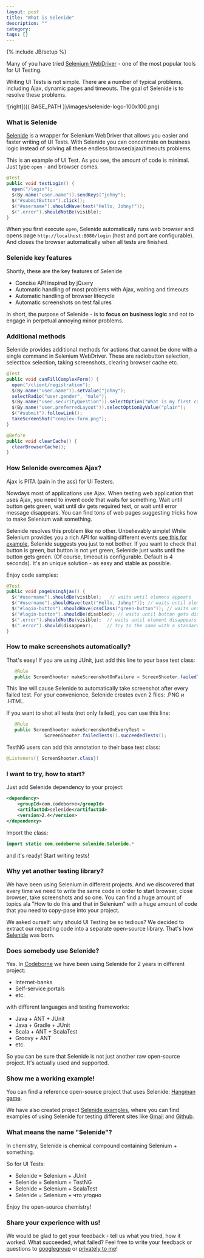 ```yaml
---
layout: post
title: "What is Selenide"
description: ""
category: 
tags: []
---
```

{% include JB/setup %}

Many of you have tried [Selenium WebDriver](http://code.google.com/p/selenium/) - one of the most popular tools for UI Testing.

Writing UI Tests is not simple. There are a number of typical problems, including Ajax, dynamic pages and timeouts.
The goal of Selenide is to resolve these problems.

![right]({{ BASE_PATH }}/images/selenide-logo-100x100.png)

### What is Selenide
[Selenide](http://selenide.org) is a wrapper for Selenium WebDriver that allows you easier and faster writing of UI Tests.
With Selenide you can concentrate on business logic instead of solving all these endless browser/ajax/timeouts problems.

This is an example of UI Test. As you see, the amount of code is minimal. Just type `open` - and browser comes.

```java
@Test
public void testLogin() {
  open("/login");
  $(By.name("user.name")).sendKeys("johny");
  $("#submitButton").click();
  $("#username").shouldHave(text("Hello, Johny!"));
  $(".error").shouldNotBe(visible);
}
```

When you first execute `open`, Selenide automatically runs web browser and opens page `http://localhost:8080/login` (host and port are configurable).
And closes the browser automatically when all tests are finished.

### Selenide key features
Shortly, these are the key features of Selenide

+  Concise API inspired by jQuery
+  Automatic handling of most problems with Ajax, waiting and timeouts
+  Automatic handling of browser lifecycle
+  Automatic screenshots on test failures

In short, the purpose of Selenide - is to **focus on business logic** and not to engage in perpetual annoying minor problems.

### Additional methods
Selenide provides additional methods for actions that cannot be done with a single command in Selenium WebDriver.
These are radiobutton selection, selectbox selection, taking screenshots, clearing browser cache etc.

```java
@Test
public void canFillComplexForm() {
  open("/client/registration");
  $(By.name("user.name")).setValue("johny");
  selectRadio("user.gender", "male");
  $(By.name("user.securityQuestion")).selectOption("What is my first car?");
  $(By.name("user.preferredLayout")).selectOptionByValue("plain");
  $("#submit").followLink();
  takeScreenShot("complex-form.png");
}

@Before
public void clearCache() {
  clearBrowserCache();
}
```

### How Selenide overcomes Ajax?

Ajax is PITA (pain in the ass) for UI Testers.

Nowdays most of applications use Ajax. When testing web application that uses Ajax, you need to invent code that waits for something. Wait until
button gets green, wait until div gets required text, or wait until error message disappears. You can find tons of web pages suggesting tricks how to
make Selenium wait something.

Selenide resolves this problem like no other. Unbelievably simple!
While Selenium provides you a rich API for waiting different events [see this for example](http://xpinjection.com/2013/04/04/waits-and-timeouts-in-webdriver/),
Selenide suggests you just to not bother. If you want to check that button is green, but button is not yet green, Selenide just waits until the
button gets green. (Of course, timeout is configurable. Default is 4 seconds).
It's an unique solution - as easy and stable as possible.

Enjoy code samples:

```java
@Test
public void pageUsingAjax() {
  $("#username").shouldBe(visible);   // waits until elemens appears
  $("#username").shouldHave(text("Hello, Johny!")); // waits until elements gets text "Hello, Johny!"
  $("#login-button").shouldHave(cssClass("green-button")); // waits until button gets green
  $("#login-button").shouldBe(disabled); // waits until button gets disabled
  $(".error").shouldNotBe(visible);  // waits until element disappears
  $(".error").should(disappear);     // try to the same with a standard Selenium WebDriver!
}
```

### How to make screenshots automatically?
That's easy! If you are using JUnit, just add this line to your base test class:

```java
   @Rule
   public ScreenShooter makeScreenshotOnFailure = ScreenShooter.failedTests();
```

This line will cause Selenide to automatically take screenshot after every failed test.
For your convenience, Selenide creates even 2 files: .PNG и .HTML.

If you want to shot all tests (not only failed), you can use this line:

```java
   @Rule
   public ScreenShooter makeScreenshotOnEveryTest =
              ScreenShooter.failedTests().succeededTests();
```

TestNG users can add this annotation to their base test class:

```java
@Listeners({ ScreenShooter.class})
```

### I want to try, how to start?

Just add Selenide dependency to your project:

```xml
<dependency>
    <groupId>com.codeborne</groupId>
    <artifactId>selenide</artifactId>
    <version>2.4</version>
</dependency>
```

Import the class:

```java
import static com.codeborne.selenide.Selenide.*
```

and it's ready! Start writing tests!

### Why yet another testing library?

We have been using Selenium in different projects.
And we discovered that every time we need to write the same code in order to start browser, close browser,
take screenshots and so one.
You can find a huge amount of topics ala "How to do this and that in Selenium" with a huge
amount of code that you need to copy-pase into your project.

We asked ourself: why should UI Testing be so tedious?
We decided to extract our repeating code into a separate open-source library.
That's how [Selenide](http://selenide.org) was born.


### Does somebody use Selenide?
Yes. In <a href="http://codeborne.com/" target="_blank">Codeborne</a> we have been using Selenide for 2 years in different project:

*   Internet-banks
*   Self-service portals
*   etc.

with different languages and testing frameworks:

*   Java + ANT + JUnit
*   Java + Gradle + JUnit
*   Scala + ANT + ScalaTest
*   Groovy + ANT
*   etc.

So you can be sure that Selenide is not just another raw open-source project. It's actually used and supported.

### Show me a working example!

You can find a reference open-source project that uses Selenide: [Hangman game](https://github.com/asolntsev/hangman).

We have also created project [Selenide examples](https://github.com/codeborne/selenide_examples), where you can find examples of using Selenide
for testing different sites like [Gmail](https://github.com/codeborne/selenide_examples/tree/master/gmail/test/org/selenide/examples/gmail) and
[Github](https://github.com/codeborne/selenide_examples/tree/master/github/test/org/selenide/examples/github).

### What means the name "Selenide"?
In chemistry, Selenide is chemical compound containing Selenium + something.

So for UI Tests:

*   Selenide = Selenium + JUnit
*   Selenide = Selenium + TestNG
*   Selenide = Selenium + ScalaTest
*   Selenide = Selenium + что угодно

Enjoy the open-source chemistry!

### Share your experience with us!
We would be glad to get your feedback - tell us what you tried, how it worked. What succeeded, what failed?
Feel free to write your feedback or questions to [googlegroup](mailto:selenide@googlegroups.com) or [privately to me](mailto:andrei.solntsev@gmail.com)!
